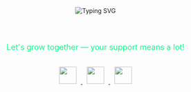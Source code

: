 <div align="center">

  <!-- Typing Text -->
  <img src="https://readme-typing-svg.demolab.com?font=Fira+Code&size=25&pause=1000&color=00FF88&center=true&vCenter=true&width=435&lines=Hai+%F0%9F%91%8B%2C+I'm+Akhyul+Rizal" alt="Typing SVG" />

  <br><br>

  <p style="color:#00ff88; font-size: 18px;">Let's grow together — your support means a lot! </p>

  <br>

  <!-- Social Media Icons (without GitHub) -->
  <a href="https://linkedin.com/in/yourusername" target="_blank">
    <img src="https://img.icons8.com/fluency/48/0A66C2/linkedin.png" width="40" style="margin: 0 10px;" />
  </a>
  <a href="https://instagram.com/yourusername" target="_blank">
    <img src="https://img.icons8.com/fluency/48/E4405F/instagram-new.png" width="40" style="margin: 0 10px;" />
  </a>
  <a href="akhyulinfo@gmail.com" target="_blank">
    <img src="https://img.icons8.com/fluency/48/D14836/gmail-new.png" width="40" style="margin: 0 10px;" />
  </a>

</div>